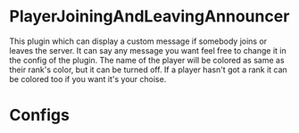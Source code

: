 # PlayerJoiningAndLeavingAnnouncer
This plugin which can display a custom message if somebody joins or leaves the server. It can say any message you want feel free to change it in the config of the plugin. 
The name of the player will be colored as same as their rank's color, but it can be turned off. If a player hasn't got a rank it can be colored too if you want it's your choise.
# Configs 
